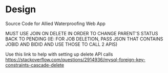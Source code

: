 # Design
Source Code for Allied Waterproofing Web App

MUST USE JOIN ON DELETE IN ORDER TO CHANGE PARENT'S STATUS BACK TO PENDING
(IE: FOR JOB DELETION, PASS JSON THAT CONTAINS JOBID AND BIDID AND USE THOSE TO CALL 2 APIS)

Use this link to help with setting up delete API calls
https://stackoverflow.com/questions/2914936/mysql-foreign-key-constraints-cascade-delete